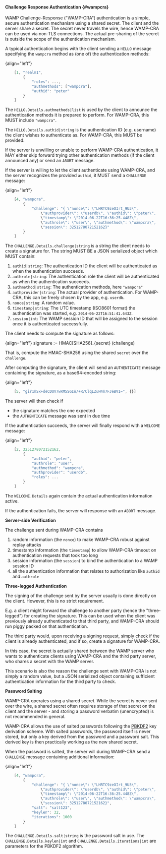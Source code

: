 #### Challenge Response Authentication {#wampcra}

WAMP Challenge-Response ("WAMP-CRA") authentication is a simple, secure authentication mechanism using a shared secret. The client and the server share a secret. The secret never travels the wire, hence WAMP-CRA can be used via non-TLS connections. The actual pre-sharing of the secret is outside the scope of the authentication mechanism.

A typical authentication begins with the client sending a `HELLO` message specifying the `wampcra` method as (one of) the authentication methods:

{align="left"}
```javascript
    [1, "realm1",
        {
            "roles": ...,
            "authmethods": ["wampcra"],
            "authid": "peter"
        }
    ]
```

The `HELLO.Details.authmethods|list` is used by the client to announce the authentication methods it is prepared to perform. For WAMP-CRA, this MUST include `"wampcra"`.

The `HELLO.Details.authid|string` is the authentication ID (e.g. username) the client wishes to authenticate as. For WAMP-CRA, this MUST be provided.

If the server is unwilling or unable to perform WAMP-CRA authentication, it MAY either skip forward trying other authentication methods (if the client announced any) or send an `ABORT` message.

If the server is willing to let the client authenticate using WAMP-CRA, and the server recognizes the provided `authid`, it MUST send a `CHALLENGE` message:

{align="left"}
```javascript
    [4, "wampcra",
        {
            "challenge": "{ \"nonce\": \"LHRTC9zeOIrt_9U3\",
                \"authprovider\": \"userdb\", \"authid\": \"peter\",
                \"timestamp\": \"2014-06-22T16:36:25.448Z\",
                \"authrole\": \"user\", \"authmethod\": \"wampcra\",
                \"session\": 3251278072152162}"
        }
    ]
```

The `CHALLENGE.Details.challenge|string` is a string the client needs to create a signature for. The string MUST BE a JSON serialized object which MUST contain:

1. `authid|string`: The authentication ID the client will be authenticated as when the authentication succeeds.
2. `authrole|string`: The authentication role the client will be authenticated as when the authentication succeeds.
3. `authmethod|string`: The authentication methods, here `"wampcra"`
4. `authprovider|string`: The actual provider of authentication. For WAMP-CRA, this can be freely chosen by the app, e.g. `userdb`.
5. `nonce|string`: A random value.
6. `timestamp|string`: The UTC timestamp (ISO8601 format) the authentication was started, e.g. `2014-06-22T16:51:41.643Z`.
7. `session|int`: The WAMP session ID that will be assigned to the session once it is authenticated successfully.

The client needs to compute the signature as follows:

{align="left"}
        signature := HMAC[SHA256]_{secret} (challenge)

That is, compute the HMAC-SHA256 using the shared `secret` over the `challenge`.

After computing the signature, the client will send an `AUTHENTICATE` message containing the signature, as a base64-encoded string:

{align="left"}
```javascript
    [5, "gir1mSx+deCDUV7wRM5SGIn/+R/ClqLZuH4m7FJeBVI=", {}]
```

The server will then check if

* the signature matches the one expected
* the `AUTHENTICATE` message was sent in due time

If the authentication succeeds, the server will finally respond with a `WELCOME` message:

{align="left"}
```javascript
    [2, 3251278072152162,
        {
            "authid": "peter",
            "authrole": "user",
            "authmethod": "wampcra",
            "authprovider": "userdb",
            "roles": ...
        }
    ]
```

The `WELCOME.Details` again contain the actual authentication information active.

If the authentication fails, the server will response with an `ABORT` message.


**Server-side Verification**

The challenge sent during WAMP-CRA contains

1. random information (the `nonce`) to make WAMP-CRA robust against replay attacks
2. timestamp information (the `timestamp`) to allow WAMP-CRA timeout on authentication requests that took too long
3. session information (the `session`) to bind the authentication to a WAMP session ID
4. all the authentication information that relates to authorization like `authid` and `authrole`


**Three-legged Authentication**

The signing of the challenge sent by the server usually is done directly on the client. However, this is no strict requirement.

E.g. a client might forward the challenge to another party (hence the "three-legged") for creating the signature. This can be used when the client was previously already authenticated to that third party, and WAMP-CRA should run piggy packed on that authentication.

The third party would, upon receiving a signing request, simply check if the client is already authenticated, and if so, create a signature for WAMP-CRA.

In this case, the secret is actually shared between the WAMP server who wants to authenticate clients using WAMP-CRA and the third party server, who shares a secret with the WAMP server.

This scenario is also the reason the challenge sent with WAMP-CRA is not simply a random value, but a JSON serialized object containing sufficient authentication information for the third party to check.


**Password Salting**

WAMP-CRA operates using a shared secret. While the secret is never sent over the wire, a shared secret often requires storage of that secret on the client and the server - and storing a password verbatim (unencrypted) is not recommended in general.

WAMP-CRA allows the use of salted passwords following the [PBKDF2](http://en.wikipedia.org/wiki/PBKDF2) key derivation scheme. With salted passwords, the password itself is never stored, but only a key derived from the password and a password salt. This derived key is then practically working as the new shared secret.

When the password is salted, the server will during WAMP-CRA send a `CHALLENGE` message containing additional information:

{align="left"}
```javascript
    [4, "wampcra",
        {
            "challenge": "{ \"nonce\": \"LHRTC9zeOIrt_9U3\",
                \"authprovider\": \"userdb\", \"authid\": \"peter\",
                \"timestamp\": \"2014-06-22T16:36:25.448Z\",
                \"authrole\": \"user\", \"authmethod\": \"wampcra\",
                \"session\": 3251278072152162}",
            "salt": "salt123",
            "keylen": 32,
            "iterations": 1000
        }
    ]
```

The `CHALLENGE.Details.salt|string` is the password salt in use. The `CHALLENGE.Details.keylen|int` and `CHALLENGE.Details.iterations|int` are parameters for the PBKDF2 algorithm.
